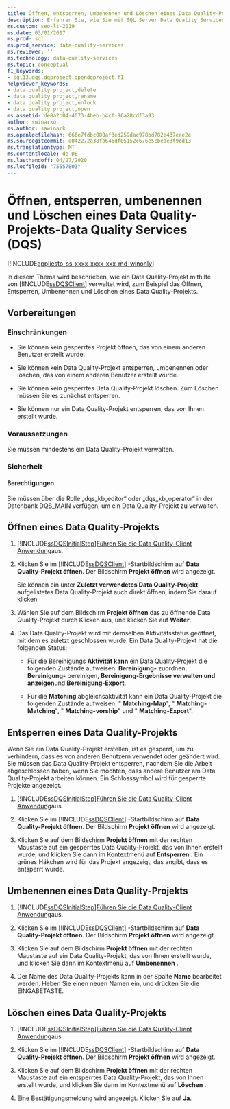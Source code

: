 ```yaml
---
title: Öffnen, entsperren, umbenennen und Löschen eines Data Quality-Projekts
description: Erfahren Sie, wie Sie mit SQL Server Data Quality Services ein Data Quality-Projekt öffnen, entsperren, umbenennen und löschen.
ms.custom: seo-lt-2019
ms.date: 03/01/2017
ms.prod: sql
ms.prod_service: data-quality-services
ms.reviewer: ''
ms.technology: data-quality-services
ms.topic: conceptual
f1_keywords:
- sql13.dqs.dqproject.opendqproject.f1
helpviewer_keywords:
- data quality project,delete
- data quality project,rename
- data quality project,unlock
- data quality project,open
ms.assetid: de8a2b04-4673-4beb-b4cf-96a28cdf3a93
author: swinarko
ms.author: sawinark
ms.openlocfilehash: 666e7fdbc080af3ed259dae978bd782e437eae2e
ms.sourcegitcommit: e042272a38fb646df05152c676e5cbeae3f9cd13
ms.translationtype: MT
ms.contentlocale: de-DE
ms.lasthandoff: 04/27/2020
ms.locfileid: "75557803"
---
```

# <a name="open-unlock-rename-and-delete-a-data-quality-project---data-quality-services-dqs"></a>Öffnen, entsperren, umbenennen und Löschen eines Data Quality-Projekts-Data Quality Services (DQS)

[!INCLUDE[appliesto-ss-xxxx-xxxx-xxx-md-winonly](../includes/appliesto-ss-xxxx-xxxx-xxx-md-winonly.md)]

  In diesem Thema wird beschrieben, wie ein Data Quality-Projekt mithilfe von [!INCLUDE[ssDQSClient](../includes/ssdqsclient-md.md)] verwaltet wird, zum Beispiel das Öffnen, Entsperren, Umbenennen und Löschen eines Data Quality-Projekts.  
  
##  <a name="before-you-begin"></a><a name="BeforeYouBegin"></a> Vorbereitungen  
  
###  <a name="limitations-and-restrictions"></a><a name="LimitationsRestrictions"></a> Einschränkungen  
  
-   Sie können kein gesperrtes Projekt öffnen, das von einem anderen Benutzer erstellt wurde.  
  
-   Sie können kein Data Quality-Projekt entsperren, umbenennen oder löschen, das von einem anderen Benutzer erstellt wurde.  
  
-   Sie können kein gesperrtes Data Quality-Projekt löschen. Zum Löschen müssen Sie es zunächst entsperren.  
  
-   Sie können nur ein Data Quality-Projekt entsperren, das von Ihnen erstellt wurde.  
  
###  <a name="prerequisites"></a><a name="Prerequisites"></a> Voraussetzungen  
 Sie müssen mindestens ein Data Quality-Projekt verwalten.  
  
###  <a name="security"></a><a name="Security"></a> Sicherheit  
  
####  <a name="permissions"></a><a name="Permissions"></a> Berechtigungen  
 Sie müssen über die Rolle „dqs_kb_editor“ oder „dqs_kb_operator“ in der Datenbank DQS_MAIN verfügen, um ein Data Quality-Projekt zu verwalten.  
  
##  <a name="open-a-data-quality-project"></a><a name="Open"></a> Öffnen eines Data Quality-Projekts  
  
1.  [!INCLUDE[ssDQSInitialStep](../includes/ssdqsinitialstep-md.md)][Führen Sie die Data Quality-Client Anwendung](../data-quality-services/run-the-data-quality-client-application.md)aus.  
  
2.  Klicken Sie im [!INCLUDE[ssDQSClient](../includes/ssdqsclient-md.md)] -Startbildschirm auf **Data Quality-Projekt öffnen**. Der Bildschirm **Projekt öffnen** wird angezeigt.  
  
     Sie können ein unter **Zuletzt verwendetes Data Quality-Projekt** aufgelistetes Data Quality-Projekt auch direkt öffnen, indem Sie darauf klicken.  
  
3.  Wählen Sie auf dem Bildschirm **Projekt öffnen** das zu öffnende Data Quality-Projekt durch Klicken aus, und klicken Sie auf **Weiter**.  
  
4.  Das Data Quality-Projekt wird mit demselben Aktivitätsstatus geöffnet, mit dem es zuletzt geschlossen wurde. Ein Data Quality-Projekt hat die folgenden Status:  
  
    -   Für die Bereinigungs **Aktivität kann** ein Data Quality-Projekt die folgenden Zustände aufweisen: **Bereinigung-** zuordnen, **Bereinigung-** bereinigen, **Bereinigung-Ergebnisse verwalten und anzeigen**und **Bereinigung-Export**.  
  
    -   Für die **Matching** abgleichsaktivität kann ein Data Quality-Projekt die folgenden Zustände aufweisen: " **Matching-Map**", " **Matching-Matching**", " **Matching-vorship**" und " **Matching-Export**".  
  
##  <a name="unlock-a-data-quality-project"></a><a name="Unlock"></a> Entsperren eines Data Quality-Projekts  
 Wenn Sie ein Data Quality-Projekt erstellen, ist es gesperrt, um zu verhindern, dass es von anderen Benutzern verwendet oder geändert wird. Sie müssen das Data Quality-Projekt entsperren, nachdem Sie die Arbeit abgeschlossen haben, wenn Sie möchten, dass andere Benutzer am Data Quality-Projekt arbeiten können. Ein Schlosssymbol wird für gesperrte Projekte angezeigt.  
  
1.  [!INCLUDE[ssDQSInitialStep](../includes/ssdqsinitialstep-md.md)][Führen Sie die Data Quality-Client Anwendung](../data-quality-services/run-the-data-quality-client-application.md)aus.  
  
2.  Klicken Sie im [!INCLUDE[ssDQSClient](../includes/ssdqsclient-md.md)] -Startbildschirm auf **Data Quality-Projekt öffnen**. Der Bildschirm **Projekt öffnen** wird angezeigt.  
  
3.  Klicken Sie auf dem Bildschirm **Projekt öffnen** mit der rechten Maustaste auf ein gesperrtes Data Quality-Projekt, das von Ihnen erstellt wurde, und klicken Sie dann im Kontextmenü auf **Entsperren** . Ein grünes Häkchen wird für das Projekt angezeigt, das angibt, dass es entsperrt wurde.  
  
##  <a name="rename-a-data-quality-project"></a><a name="Rename"></a>Umbenennen eines Data Quality-Projekts  
  
1.  [!INCLUDE[ssDQSInitialStep](../includes/ssdqsinitialstep-md.md)][Führen Sie die Data Quality-Client Anwendung](../data-quality-services/run-the-data-quality-client-application.md)aus.  
  
2.  Klicken Sie im [!INCLUDE[ssDQSClient](../includes/ssdqsclient-md.md)] -Startbildschirm auf **Data Quality-Projekt öffnen**. Der Bildschirm **Projekt öffnen** wird angezeigt.  
  
3.  Klicken Sie auf dem Bildschirm **Projekt öffnen** mit der rechten Maustaste auf ein Data Quality-Projekt, das von Ihnen erstellt wurde, und klicken Sie dann im Kontextmenü auf **Umbenennen** .  
  
4.  Der Name des Data Quality-Projekts kann in der Spalte **Name** bearbeitet werden. Heben Sie einen neuen Namen ein, und drücken Sie die EINGABETASTE.  
  
##  <a name="delete-a-data-quality-project"></a><a name="Delete"></a>Löschen eines Data Quality-Projekts  
  
1.  [!INCLUDE[ssDQSInitialStep](../includes/ssdqsinitialstep-md.md)][Führen Sie die Data Quality-Client Anwendung](../data-quality-services/run-the-data-quality-client-application.md)aus.  
  
2.  Klicken Sie im [!INCLUDE[ssDQSClient](../includes/ssdqsclient-md.md)] -Startbildschirm auf **Data Quality-Projekt öffnen**. Der Bildschirm **Projekt öffnen** wird angezeigt.  
  
3.  Klicken Sie auf dem Bildschirm **Projekt öffnen** mit der rechten Maustaste auf ein entsperrtes Data Quality-Projekt, das von Ihnen erstellt wurde, und klicken Sie dann im Kontextmenü auf **Löschen** .  
  
4.  Eine Bestätigungsmeldung wird angezeigt. Klicken Sie auf **Ja**.  
  
  
